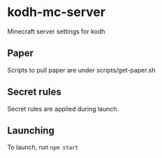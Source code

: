 # kodh-mc-server

Minecraft server settings for kodh

## Paper

Scripts to pull paper are under scripts/get-paper.sh

## Secret rules

Secret rules are applied during launch.

## Launching

To launch, run `npm start`


